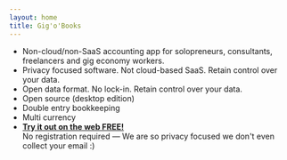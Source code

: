 ```yaml
---
layout: home
title: Gig'o'Books
---
```


* Non-cloud/non-SaaS accounting app for solopreneurs, consultants, freelancers and gig economy workers.
* Privacy focused software. Not cloud-based SaaS. Retain control over your data.
* Open data format. No lock-in. Retain control over your data.
* Open source (desktop edition)
* Double entry bookkeeping
* Multi currency
* [**Try it out on the web FREE!**](/webapp)<br />No registration required &mdash; We are so privacy focused we don't even collect your email :)

<br /><br />
